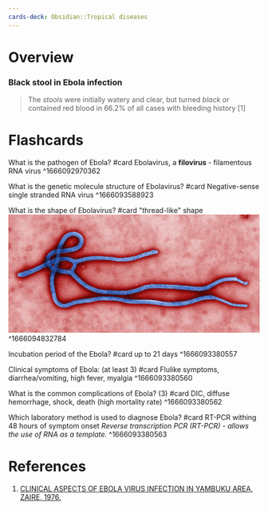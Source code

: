 ```yaml
---
cards-deck: Obsidian::Tropical diseases
---
```

# Overview

### Black stool in Ebola infection

>The _stools_ were initially watery and clear, but turned *black* or contained red blood in 66.2% of all cases with bleeding history [1]


# Flashcards

What is the pathogen of Ebola? #card 
Ebolavirus, a **filovirus** - filamentous RNA virus
^1666092970362

What is the genetic molecule structure of Ebolavirus? #card 
Negative-sense single stranded RNA virus
^1666093588923

What is the shape of Ebolavirus? #card 
"thread-like" shape
![ebolavirus.png](ebolavirus.png)
^1666094832784

Incubation period of the Ebola? #card 
up to 21 days
^1666093380557

CIinical symptoms of Ebola: (at least 3) #card 
Flulike symptoms, diarrhea/vomiting, high fever, myalgia
^1666093380560

What is the common complications of Ebola? (3) #card 
DIC, diffuse hemorrhage, shock, death (high mortality rate)
^1666093380562

Which laboratory method is used to diagnose Ebola? #card 
RT-PCR withing 48 hours of symptom onset
*Reverse transcription PCR (RT-PCR) - allows the use of RNA as a template.*
^1666093380563



# References
1. [CLINICAL ASPECTS OF EBOLA VIRUS INFECTION IN YAMBUKU AREA, ZAIRE, 1976.](http://www.enivd.de/EBOLA/ebola-11.htm)